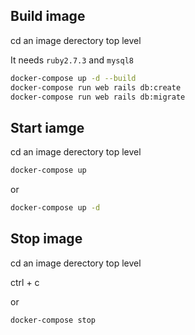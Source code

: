 ## Build image
cd an image derectory top level

It needs `ruby2.7.3` and `mysql8`

```sh
docker-compose up -d --build
docker-compose run web rails db:create
docker-compose run web rails db:migrate
```

## Start iamge
cd an image derectory top level

```sh
docker-compose up
```

or

```sh
docker-compose up -d
```

## Stop image
cd an image derectory top level

ctrl + c

or

```sh
docker-compose stop
```